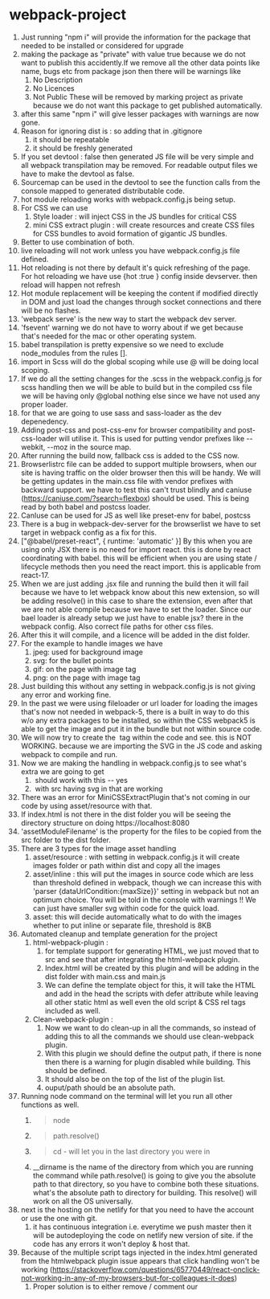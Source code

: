 # webpack-project

1. Just running "npm i" will provide the information for the package that needed to be installed or considered for upgrade
2. making the package as "private" with value true because we do not want to publish this accidently.If we remove all the other data points like name, bugs etc from package json then there will be warnings like 
   1. No Description
   2. No Licences
   3. Not Public
These will be removed by marking project as private because we do not want this package to get published automatically.
3. after this same "npm i" will give lesser packages with warnings are now gone.
4. Reason for ignoring dist is : so adding that in .gitignore
   1. it should be repeatable 
   2. it should be freshly generated
5. If you set devtool : false then generated JS file will be very simple and all webpack transpilation may be removed. For readable output files we have to make the devtool as false.
6. Sourcemap can be used in the devtool to see the function calls from the console mapped to generated distributable code.
7. hot module reloading works with webpack.config.js being setup.
8. For CSS we can use 
   1. Style loader : will inject CSS in the JS bundles for critical CSS 
   2. mini CSS extract plugin : will create resources and create CSS files for CSS bundles to avoid formation of gigantic JS bundles.
9. Better to use combination of both.
10. live reloading will not work unless you have webpack.config.js file defined.
11. Hot reloading is not there by default it's quick refreshing of the page. For hot reloading we have use {hot :true } config inside devserver. then reload will happen not refresh
12. Hot module replacement will be keeping the content if modified directly in DOM and just load the changes through socket connections and there will be no flashes.
13. 'webpack serve' is the new way to start the webpack dev server.
14. 'fsevent' warning we do not have to worry about if we get because that's needed for the mac or other operating system.
15. babel transpilation is pretty expensive so we need to exclude node_modules from the rules [].
16. import in Scss will do the global scoping while use @<name> will be doing local scoping.
17. If we do all the setting changes for the .scss in the webpack.config.js for scss handling then we will be able to build but in the compiled css file we will be having only @global nothing else since we have not used any proper loader.
18. for that we are going to use sass and sass-loader as the dev depenedency.
19. Adding post-css and post-css-env for browser compatibility and post-css-loader will utilise it. This is used for putting vendor prefixes like --webkit, --moz in the source map.
20. After running the build now, fallback css is added to the CSS now.
21. Browserlistrc file can be added to support multiple browsers, when our site is having traffic on the older browser then this will be handy. We will be getting updates in the main.css file with vendor prefixes with backward support. we have to test this can't trust blindly and caniuse (https://caniuse.com/?search=flexbox) should be used. This is being read by both babel and postcss loader.
22. CanIuse can be used for JS as well like preset-env for babel, postcss
23. There is a bug in webpack-dev-server for the browserlist we have to set target in webpack config as a fix for this.
24. ["@babel/preset-react", { runtime: 'automatic' }] By this when you are using only JSX there is no need for import react. this is done by react coordinating with babel. this will be efficient when you are using state / lifecycle methods then you need the react import. this is applicable from react-17.
25. When we are just adding .jsx file and running the build then it will fail because we have to let webpack know about this new extension, so will be adding resolve() in this case to share the extension, even after that we are not able compile because we have to set the loader. Since our bael loader is already setup we just have to enable jsx? there in the webpack config. Also correct file paths for other css files.
26. After this it will compile, and a licence will be added in the dist folder.
27. For the example to handle images we have 
    1.  jpeg: used for background image
    2.  svg: for the bullet points 
    3.  gif: on the page with image tag
    4.  png: on the page with image tag
28. Just building this without any setting in webpack.config.js is not giving any error and working fine.
29. In the past we were using fileloader or url loader for loading the images that's now not needed in webpack-5, there is a built in way to do this w/o any extra packages to be installed, so within the CSS webpack5 is able to get the image and put it in the bundle but not within source code.
30. We will now try to create the <img> tag within the code and see. this is NOT WORKING. because we are importing the SVG in the JS code and asking webpack to compile and run.
31. Now we are making the handling in webpack.config.js to see what's extra we are going to get 
    1.  <img> should work with this -- yes 
    2.  <img> with src having svg in that are working 
32. There was an error for MiniCSSExtractPlugin that's not coming in our code by using asset/resource with that.
33. If index.html is not there in the dist folder you will be seeing the directory structure on doing https://localhost:8080
34. 'assetModuleFilename' is the property for the files to be copied from the src folder to the dist folder.
35. There are 3 types for the image asset handling 
    1.  asset/resource : with setting in webpack.config.js it will create images folder or path within dist and copy all the images 
    2.  asset/inline : this will put the images in source code which are less than threshold defined in webpack, though we can increase this with 'parser {dataUrlCondition:{maxSize}}' setting in webpack but not an optimum choice. You will be told in the console with warnings !! We can just have smaller svg within code for the quick load.
    3.  asset: this will decide automatically what to do with the images whether to put inline or separate file, threshold is 8KB
36. Automated cleanup and template generation for the project 
    1.  html-webpack-plugin : 
        1.  for template support for generating HTML, we just moved that to src and see that after integrating the html-webpack plugin. 
        2.  Index.html will be created by this plugin and will be adding in the dist folder with main.css and main.js 
        3.  We can define the template object for this, it will take the HTML and add in the head the scripts with defer attribute while leaving all other static html as well even the old script & CSS rel tags included as well.
    2.  Clean-webpack-plugin :
        1.  Now we want to do clean-up in all the commands, so instead of adding this to all the commands we should use clean-webpack plugin.
        2.  With this plugin we should define the output path, if there is none then there is a warning for plugin disabled while building. This should be defined. 
        3.  It should also be on the top of the list of the plugin list.
        4.  ouput/path should be an absolute path.
37. Running node command on the terminal will let you run all other functions as well.
    1.  >node
    2.  >path.resolve()
    3.  >cd - will let you in the last directory you were in
    4.  __dirname is the name of the directory from which you are running the command while path.resolve() is going to give you the absolute path to that directory, so you have to combine both these situations. what's the absolute path to directory for building. This resolve() will work on all the OS universally.
38. next is the hosting on the netlify for that you need to have the account or use the one with git.
    1.  it has continuous integration i.e. everytime we push master then it will be autodeploying the code on netlify new version of site. if the code has any errors it won't deploy & host that.
39. Because of the multiple script tags injected in the index.html generated from the htmlwebpack plugin issue appears that click handling won't be working (https://stackoverflow.com/questions/65770449/react-onclick-not-working-in-any-of-my-browsers-but-for-colleagues-it-does) 
    1.  Proper solution is to either remove / comment our <script> tags (we are trying this) but with this code getting deployed in netlifly is not working.
    2.  update the htmlwebpack plugin configuration for not injecting those scripts.
40. React Fast refresh : 
    1.  developed for react native. This is different from hot module reloading and live reloading. THis persists the state of the compoenent but when parent component is deleted for testing in the DOM then child component also needed to be refreshed. This is helpful in testing complex component with complex states.
    2.  @refresh state is the pragma tha can be added: this will wipe the state now. this is actually force reload options that can be done on a file by file basis.
    3.  This will be needed only when we are running 
        1.  webpack dev server 
        2.  live reloading 
        3.  and we don't want them on build-dev
        4.  Added SERVE as another parameter so that only to have this is in condition and it's the development environment in itself as a solution.
41. 




    

